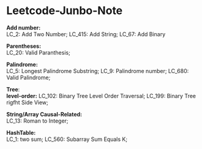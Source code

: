 # Leetcode-Junbo-Note
**Add number:**<br />
LC_2: Add Two Number; LC_415: Add String; LC_67: Add Binary

**Parentheses:**<br />
LC_20: Valid Paranthesis; 

**Palindrome:**<br />
LC_5: Longest Palindrome Substring; LC_9: Palindrome number; LC_680: Valid Palindrome; 

**Tree**: <br />
**level-order:**  LC_102: Binary Tree Level Order Traversal; LC_199: Binary Tree rigfht Side View; 

**String/Array Causal-Related:** <br />
LC_13: Roman to Integer; 

**HashTable:** <br />
LC_1: two sum; LC_560: Subarray Sum Equals K;



